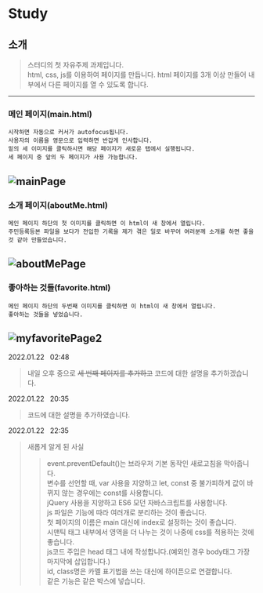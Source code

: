 # Study

##  소개

>스터디의 첫 자유주제 과제입니다.<br>
>html, css, js를 이용하여 페이지를 만듭니다.
>html 페이지를 3개 이상 만들어 내부에서 다른 페이지를 열 수 있도록 합니다.
----------------------------------------
### 메인 페이지(main.html)

```
시작하면 자동으로 커서가 autofocus됩니다.
사용자의 이름을 영문으로 입력하면 반갑게 인사합니다.
밑의 세 이미지를 클릭하시면 해당 페이지가 새로운 탭에서 실행됩니다.
세 페이지 중 앞의 두 페이지가 사용 가능합니다.
```
![mainPage](https://user-images.githubusercontent.com/63586236/150637289-2f26a871-5e5c-467e-bc77-bfb9bc380163.png)
------------------------------------------------

### 소개 페이지(aboutMe.html)

```
메인 페이지 하단의 첫 이미지를 클릭하면 이 html이 새 창에서 열립니다.
주민등록등본 파일을 보다가 전입한 기록을 제가 겪은 일로 바꾸어 여러분께 소개를 하면 좋을 것 같아 만들었습니다.
```
![aboutMePage](https://user-images.githubusercontent.com/63586236/150637426-419bece3-c450-4ba3-bbfa-a2fdfabdc7f2.png)
------------------------------------------------
### 좋아하는 것들(favorite.html)

```
메인 페이지 하단의 두번째 이미지를 클릭하면 이 html이 새 창에서 열립니다.
좋아하는 것들을 넣었습니다.
```
![myfavoritePage2](https://user-images.githubusercontent.com/63586236/150637524-378c2735-2096-4f3a-9eca-15f52782dc5d.png)
-------------------------------------

2022.01.22 &nbsp; 02:48<br>
>내일 오후 중으로 ~~세 번째 페이지를 추가하고~~ 코드에 대한 설명을 추가하겠습니다.<br>

2022.01.22 &nbsp; 20:35<br>
>코드에 대한 설명을 추가하였습니다.<br>

2022.01.22 &nbsp; 22:35<br>
>새롭게 알게 된 사실<br>
>>event.preventDefault()는 브라우저 기본 동작인 새로고침을 막아줍니다.<br>
>>변수를 선언할 때, var 사용을 지양하고 let, const 중 불가피하게 값이 바뀌지 않는 경우에는 const를 사용합니다.<br>
>>jQuery 사용을 지양하고 ES6 모던 자바스크립트를 사용합니다.<br>
>>js 파일은 기능에 따라 여러개로 분리하는 것이 좋습니다.<br>
>>첫 페이지의 이름은 main 대신에 index로 설정하는 것이 좋습니다.<br>
>>시맨틱 태그 내부에서 영역을 더 나누는 것이 나중에 css를 적용하는 것에 좋습니다.<br>
>>js코드 주입은 head 태그 내에 작성합니다.(예외인 경우 body태그 가장 마지막에 삽입합니다.)<br>
>>id, class명은 카멜 표기법을 쓰는 대신에 하이픈으로 연결합니다.<br>
>>같은 기능은 같은 박스에 넣습니다.<br>
